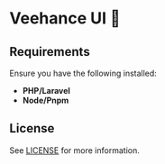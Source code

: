 # Veehance UI 🌈

## Requirements

Ensure you have the following installed:

- **PHP/Laravel**
- **Node/Pnpm**

## License

See [LICENSE](./LICENSE) for more information.
